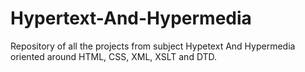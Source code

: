# Hypertext-And-Hypermedia
Repository of all the projects from subject Hypetext And Hypermedia oriented around HTML, CSS, XML, XSLT and DTD.
